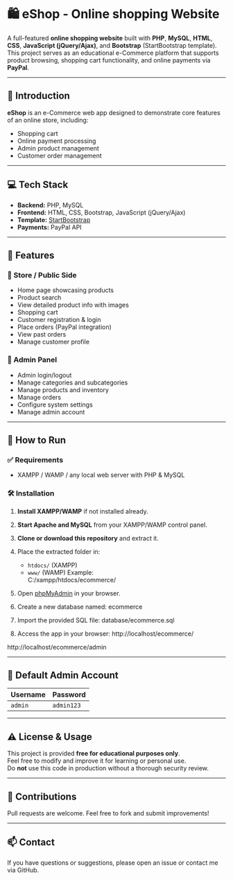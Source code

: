 ﻿# 🛍️ eShop - Online shopping Website

A full-featured **online shopping website** built with **PHP**, **MySQL**, **HTML**, **CSS**, **JavaScript (jQuery/Ajax)**, and **Bootstrap** (StartBootstrap template).  
This project serves as an educational e-Commerce platform that supports product browsing, shopping cart functionality, and online payments via **PayPal**.

---

## 🌟 Introduction

**eShop** is an e-Commerce web app designed to demonstrate core features of an online store, including:
- Shopping cart
- Online payment processing
- Admin product management
- Customer order management

---

## 💻 Tech Stack

- **Backend:** PHP, MySQL
- **Frontend:** HTML, CSS, Bootstrap, JavaScript (jQuery/Ajax)
- **Template:** [StartBootstrap](https://startbootstrap.com)
- **Payments:** PayPal API

---

## 🔑 Features

### 🛒 Store / Public Side
- Home page showcasing products
- Product search
- View detailed product info with images
- Shopping cart
- Customer registration & login
- Place orders (PayPal integration)
- View past orders
- Manage customer profile

### 🔐 Admin Panel
- Admin login/logout
- Manage categories and subcategories
- Manage products and inventory
- Manage orders
- Configure system settings
- Manage admin account

---



## 🚀 How to Run

### ✅ Requirements
- XAMPP / WAMP / any local web server with PHP & MySQL

### 🛠 Installation
1. **Install XAMPP/WAMP** if not installed already.
2. **Start Apache and MySQL** from your XAMPP/WAMP control panel.
3. **Clone or download this repository** and extract it.
4. Place the extracted folder in:
   - `htdocs/` (XAMPP)
   - `www/` (WAMP)
   Example:  
C:/xampp/htdocs/ecommerce/

5. Open [phpMyAdmin](http://localhost/phpmyadmin) in your browser.
6. Create a new database named:
ecommerce

7. Import the provided SQL file:
database/ecommerce.sql

8. Access the app in your browser:
http://localhost/ecommerce/

http://localhost/ecommerce/admin


---

## 🔑 Default Admin Account

| Username | Password |
|-----------|----------|
| `admin` | `admin123` |

---

## ⚠️ License & Usage

This project is provided **free for educational purposes only**.  
Feel free to modify and improve it for learning or personal use.  
Do **not** use this code in production without a thorough security review.

---

## 🤝 Contributions

Pull requests are welcome. Feel free to fork and submit improvements!

---

## 📫 Contact

If you have questions or suggestions, please open an issue or contact me via GitHub.
